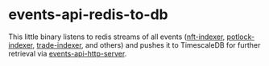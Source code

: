 # events-api-redis-to-db

This little binary listens to redis streams of all events ([nft-indexer](https://github.com/INTEARnear/nft-indexer), [potlock-indexer](https://github.com/INTEARnear/potlock-indexer), [trade-indexer](https://github.com/INTEARnear/trade-indexer), and others) and pushes it to TimescaleDB for further retrieval via [events-api-http-server](https://github.com/INTEARnear/events-api-http-server).

